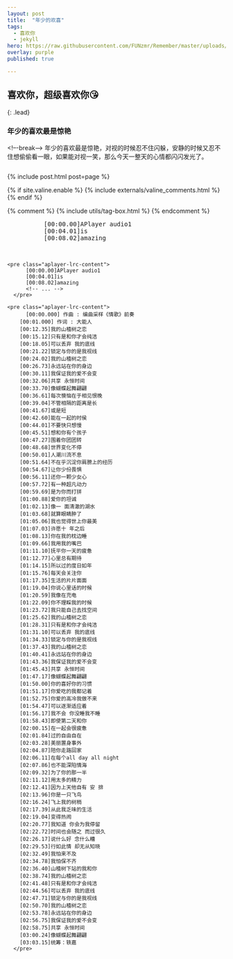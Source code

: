 ```yaml
---
layout: post
title:  "年少的欢喜"
tags:
  - 喜欢你
  - jekyll
hero: https://raw.githubusercontent.com/FUNzmr/Remember/master/uploads/zmr1569464182809.jpg
overlay: purple
published: true

---
```

## 喜欢你，超级喜欢你😘
{: .lead}
### 年少的喜欢最是惊艳
<!–-break-–>
年少的喜欢最是惊艳，对视的时候忍不住闪躲，安静的时候又忍不住想偷偷看一眼，如果能对视一笑，那么今天一整天的心情都闪闪发光了。
~~~

~~~

{% include post.html post=page %}

{% if site.valine.enable %}
    {% include externals/valine_comments.html %}
{% endif %}


  {% comment %}
    {% include utils/tag-box.html %}
  {% endcomment %}
  
  <link rel="stylesheet" href="https://cdn.bootcss.com/aplayer/1.10.1/APlayer.min.css">
  <script src="https://cdn.bootcss.com/aplayer/1.10.1/APlayer.min.js"></script>
  
  
  <div id="aplayer">
  	<pre class="aplayer-lrc-content">
          [00:00.00]APlayer audio1
          [00:04.01]is
          [00:08.02]amazing
          <!-- ... -->
      </pre>
  
  	<pre class="aplayer-lrc-content">
          [00:00.00]APlayer audio1
          [00:04.01]is
          [00:08.02]amazing
          <!-- ... -->
      </pre>
  	
  	<pre class="aplayer-lrc-content">
          [00:00.000] 作曲 : 编曲采样《情歌》前奏
  		[00:01.000] 作词 : 大能人
  		[00:12.35]我的山楂树之恋
  		[00:15.12]只有是和你才会纯洁
  		[00:18.05]可以丢弃 我的底线
  		[00:21.22]锁定与你的是我视线
  		[00:24.02]我的山楂树之恋
  		[00:26.73]永远站在你的身边
  		[00:30.11]我保证我的爱不会变
  		[00:32.06]共享 永恒时间
  		[00:33.70]像蝴蝶起舞翩翩
  		[00:36.61]每次懊恼在于相见恨晚
  		[00:39.04]不管相隔的距离是长
  		[00:41.67]或是短
  		[00:42.60]能在一起的时侯
  		[00:44.01]不要快只想慢
  		[00:45.51]想和你有个孩子
  		[00:47.27]围着你团团转
  		[00:48.68]世界变化不停
  		[00:50.01]人潮川流不息
  		[00:51.64]不在乎沉淀你肩膀上的经历
  		[00:54.67]让你少份畏惧
  		[00:56.11]还你一颗少女心
  		[00:57.72]有一种超凡动力
  		[00:59.69]是为你而打拼
  		[01:00.88]爱你的坦诚
  		[01:02.13]像一 面清澈的湖水
  		[01:03.68]就算眼睛肿了
  		[01:05.06]我也觉得世上你最美
  		[01:07.03]许愿十 年之后
  		[01:08.13]你在我的枕边睡
  		[01:09.66]我用我的嘴巴
  		[01:11.10]抚平你一天的疲惫
  		[01:12.77]心里总有期待
  		[01:14.15]所以过的度日如年
  		[01:15.76]每天会关注你
  		[01:17.35]生活的片片面面
  		[01:19.04]你说心里话的时候
  		[01:20.59]我像在充电
  		[01:22.09]你不理睬我的时候
  		[01:23.72]我只能自己去找空间
  		[01:25.62]我的山楂树之恋
  		[01:28.31]只有是和你才会纯洁
  		[01:31.10]可以丢弃 我的底线
  		[01:34.33]锁定与你的是我视线
  		[01:37.43]我的山楂树之恋
  		[01:40.41]永远站在你的身边
  		[01:43.36]我保证我的爱不会变
  		[01:45.43]共享 永恒时间
  		[01:47.17]像蝴蝶起舞翩翩
  		[01:50.00]你的喜好你的习惯
  		[01:51.17]你爱吃的我都记着
  		[01:52.75]你爱的高冷我做不来
  		[01:54.47]可以逐渐适应着
  		[01:56.17]我不会 你没睡我不睡
  		[01:58.43]即使第二天和你
  		[02:00.15]在一起会很疲惫
  		[02:01.84]过的自由自在
  		[02:03.28]美丽置身事外
  		[02:04.87]陪你走路回家
  		[02:06.11]在每个all day all night
  		[02:07.86]也不能深陷情海
  		[02:09.32]为了你的那一半
  		[02:11.12]用太多的精力
  		[02:12.41]因为上天他自有 安 排
  		[02:13.96]你是一只飞鸟
  		[02:16.24]飞上我的树梢
  		[02:17.39]从此我乏味的生活
  		[02:19.04]变得热闹
  		[02:20.77]我知道 你会为我停留
  		[02:22.72]时间也会随之 而过很久
  		[02:26.17]说什么好 念什么糟
  		[02:29.53]行如此情 却无从知晓
  		[02:32.49]我怕来不及
  		[02:34.78]我怕保不齐
  		[02:36.40]山楂树下站的我和你
  		[02:38.74]我的山楂树之恋
  		[02:41.48]只有是和你才会纯洁
  		[02:44.56]可以丢弃 我的底线
  		[02:47.71]锁定与你的是我视线
  		[02:50.70]我的山楂树之恋
  		[02:53.78]永远站在你的身边
  		[02:56.75]我保证我的爱不会变
  		[02:58.75]共享 永恒时间
  		[03:00.24]像蝴蝶起舞翩翩
  		[03:03.15]统筹：轶嘉
      </pre>
  </div>
  <script>
  const ap = new APlayer({
      container: document.getElementById('aplayer'),
      fixed: true,
  	lrcType: 2,
  	listFolded: false,
      listMaxHeight: 90,
      audio: [
  		{
              title: '遇见',
  			author: '孙燕姿',
  			url: 'http://music.163.com/song/media/outer/url?id=287035.mp3',
  			pic: 'http://y.gtimg.cn/music/photo_new/T002R300x300M000002ehzTm0TxXC2.jpg',
              lrc: 'lrc2.lrc',
              theme: '#46718b'
          },
          {
              title: '遇见',
  			author: '孙燕姿',
  			url: 'http://music.163.com/song/media/outer/url?id=287035.mp3',
  			pic: 'http://y.gtimg.cn/music/photo_new/T002R300x300M000002ehzTm0TxXC2.jpg',
              lrc: 'lrc2.lrc',
              theme: '#46718b'
          },
          {
              title: '遇见',
  			author: '孙燕姿',
  			url: 'http://music.163.com/song/media/outer/url?id=1381755293.mp3',
  			pic: 'http://m.qpic.cn/psb?/V12pptsu3hV25r/gimrSJXwZN8kKvlirtIFpZ7svEzb*11mrLk7LhfBimM!/b/dLYAAAAAAAAA&bo=OAQwAjgEMAIRBzA!&rf=viewer_4',
              lrc: './lrc.lrc',
              theme: '#46718b'
          }
  	]
  });
  </script>